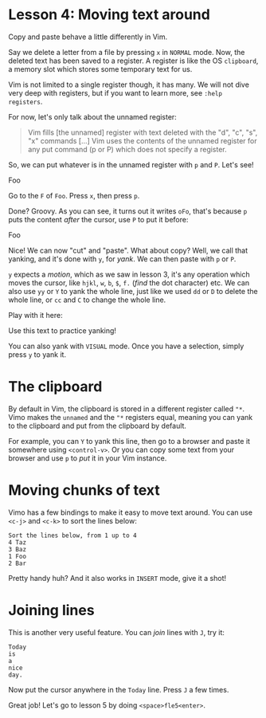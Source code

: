 # Lesson 4: Moving text around
Copy and paste behave a little differently in Vim.

Say we delete a letter from a file by pressing `x` in `NORMAL` mode. Now,
the deleted text has been saved to a register. A register is like the OS
`clipboard`, a memory slot which stores some temporary text for us.

Vim is not limited to a single register though, it has many. We will not dive
very deep with registers, but if you want to learn more, see `:help registers`.

For now, let's only talk about the unnamed register:

> Vim fills [the unnamed] register with text deleted with the "d", "c", "s", "x"
> commands
> [...]
> Vim uses the contents of the unnamed register for any put command (p or P)
which does not specify a register.

So, we can put whatever is in the unnamed register with `p` and `P`. Let's see!

  Foo

Go to the `F` of `Foo`. Press `x`, then press `p`.

Done? Groovy. As you can see, it turns out it writes `oFo`, that's because
`p` puts the content _after_ the cursor, use `P` to put it before:

  Foo

Nice! We can now "cut" and "paste". What about copy? Well, we call that yanking,
and it's done with `y`, for _yank_. We can then paste with `p` or `P`. 

`y` expects a _motion_, which as we saw in lesson 3, it's any operation which
moves the cursor, like `hjkl`, `w`, `b`, `$`, `f.` (_find_ the dot character)
etc. We can also use `yy` or `Y` to yank the whole line, just like we used `dd`
or `D` to delete the whole line, or `cc` and `C` to change the whole line.
  
Play with it here:


  Use this text to practice yanking!


You can also yank with `VISUAL` mode. Once you have a selection, simply press
`y` to yank it.

# The clipboard
By default in Vim, the clipboard is stored in a different register called `"*`.
Vimo makes the `unnamed` and the `"*` registers equal, meaning you can yank to
the clipboard and put from the clipboard by default.

For example, you can `Y` to yank this line, then go to a browser and paste it
somewhere using `<control-v>`. Or you can copy some text from your browser and
use `p` to _put_ it in your Vim instance.

# Moving chunks of text
Vimo has a few bindings to make it easy to move text around. You can use `<c-j>`
and `<c-k>` to sort the lines below:


    Sort the lines below, from 1 up to 4
    4 Taz
    3 Baz
    1 Foo
    2 Bar

Pretty handy huh? And it also works in `INSERT` mode, give it a shot!

# Joining lines
This is another very useful feature. You can _join_ lines with `J`, try it:

    Today
    is
    a
    nice
    day.

Now put the cursor anywhere in the `Today` line. Press `J` a few times.

Great job! Let's go to lesson 5 by doing `<space>fle5<enter>`.
